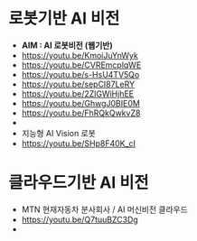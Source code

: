 
# 로봇기반 AI 비전
* **AIM : AI 로봇비전 (웹기반)**
* https://youtu.be/KmoiJuYnWyk
* https://youtu.be/CVREmcplqWE
* https://youtu.be/s-HsU4TV5Qo
* https://youtu.be/sepCI87LeRY
* https://youtu.be/2ZlGWiHjhEE
* https://youtu.be/GhwgJ0BIE0M
* https://youtu.be/FhRQkQwkvZ8
* 
* 지능형 AI Vision 로봇  
* https://youtu.be/SHp8F40K_cI  


# 클라우드기반 AI 비전  
* MTN 현재자동차 분사회사 / AI 머신비전 클라우드 
* https://youtu.be/Q7tuuBZC3Dg 
* 